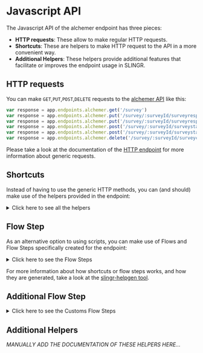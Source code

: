 # Javascript API

The Javascript API of the alchemer endpoint has three pieces:

- **HTTP requests**: These allow to make regular HTTP requests.
- **Shortcuts**: These are helpers to make HTTP request to the API in a more convenient way.
- **Additional Helpers**: These helpers provide additional features that facilitate or improves the endpoint usage in SLINGR.

## HTTP requests
You can make `GET`,`PUT`,`POST`,`DELETE` requests to the [alchemer API](API_URL_HERE) like this:
```javascript
var response = app.endpoints.alchemer.get('/survey')
var response = app.endpoints.alchemer.put('/survey/:surveyId/surveyresponse', body)
var response = app.endpoints.alchemer.put('/survey/:surveyId/surveyresponse')
var response = app.endpoints.alchemer.post('/survey/:surveyId/surveystatistic/:id', body)
var response = app.endpoints.alchemer.post('/survey/:surveyId/surveystatistic/:id')
var response = app.endpoints.alchemer.delete('/survey/:surveyId/surveycampaign/:surveyCampaignId/surveycontact/:id')
```

Please take a look at the documentation of the [HTTP endpoint](https://github.com/slingr-stack/http-endpoint#javascript-api)
for more information about generic requests.

## Shortcuts

Instead of having to use the generic HTTP methods, you can (and should) make use of the helpers provided in the endpoint:
<details>
    <summary>Click here to see all the helpers</summary>

<br>

* API URL: '/account'
* HTTP Method: 'GET'
```javascript
app.endpoints.alchemer.account.get()
```
---
* API URL: '/accountteams'
* HTTP Method: 'GET'
```javascript
app.endpoints.alchemer.accountteams.get()
```
---
* API URL: '/accountteams/:id'
* HTTP Method: 'GET'
```javascript
app.endpoints.alchemer.accountteams.get()
```
---
* API URL: '/accountuser'
* HTTP Method: 'GET'
```javascript
app.endpoints.alchemer.accountuser.get()
```
---
* API URL: '/accountuser/:id'
* HTTP Method: 'GET'
```javascript
app.endpoints.alchemer.accountuser.get()
```
---
* API URL: '/domain'
* HTTP Method: 'GET'
```javascript
app.endpoints.alchemer.domain.get()
```
---
* API URL: '/domain/:id'
* HTTP Method: 'GET'
```javascript
app.endpoints.alchemer.domain.get()
```
---
* API URL: '/sso'
* HTTP Method: 'GET'
```javascript
app.endpoints.alchemer.sso.get()
```
---
* API URL: '/sso/:id'
* HTTP Method: 'GET'
```javascript
app.endpoints.alchemer.sso.get()
```
---
* API URL: '/surveytheme'
* HTTP Method: 'GET'
```javascript
app.endpoints.alchemer.surveytheme.get()
```
---
* API URL: '/surveytheme/:id'
* HTTP Method: 'GET'
```javascript
app.endpoints.alchemer.surveytheme.get()
```
---
* API URL: '/contactlist'
* HTTP Method: 'GET'
```javascript
app.endpoints.alchemer.contactlist.get()
```
---
* API URL: '/contactlist/:id'
* HTTP Method: 'GET'
```javascript
app.endpoints.alchemer.contactlist.get()
```
---
* API URL: '/contactlist/:contactListId/contactlistcontact'
* HTTP Method: 'GET'
```javascript
app.endpoints.alchemer.contactlist.contactlistcontact.get()
```
---
* API URL: '/contactlist/:contactListId/contactlistcontact/:id'
* HTTP Method: 'GET'
```javascript
app.endpoints.alchemer.contactlist.contactlistcontact.get(contactListId)
```
---
* API URL: '/contactcustomfield'
* HTTP Method: 'GET'
```javascript
app.endpoints.alchemer.contactcustomfield.get()
```
---
* API URL: '/contactcustomfield/:id'
* HTTP Method: 'GET'
```javascript
app.endpoints.alchemer.contactcustomfield.get()
```
---
* API URL: '/survey'
* HTTP Method: 'GET'
```javascript
app.endpoints.alchemer.survey.get()
```
---
* API URL: '/survey/:id'
* HTTP Method: 'GET'
```javascript
app.endpoints.alchemer.survey.get()
```
---
* API URL: '/survey/:surveyId/surveypage'
* HTTP Method: 'GET'
```javascript
app.endpoints.alchemer.survey.surveypage.get()
```
---
* API URL: '/survey/:surveyId/surveypage/:id'
* HTTP Method: 'GET'
```javascript
app.endpoints.alchemer.survey.surveypage.get(surveyId)
```
---
* API URL: '/survey/:surveyId/surveyquestion'
* HTTP Method: 'GET'
```javascript
app.endpoints.alchemer.survey.surveyquestion.get()
```
---
* API URL: '/survey/:surveyId/surveyquestion/:id'
* HTTP Method: 'GET'
```javascript
app.endpoints.alchemer.survey.surveyquestion.get(surveyId)
```
---
* API URL: '/survey/:surveyOption/surveyquestion/:surveyQuestionId/surveyoption'
* HTTP Method: 'GET'
```javascript
app.endpoints.alchemer.survey.surveyquestion.surveyoption.get(surveyOption)
```
---
* API URL: '/survey/:surveyOption/surveyquestion/:surveyQuestionId/surveyoption/:id'
* HTTP Method: 'GET'
```javascript
app.endpoints.alchemer.survey.surveyquestion.surveyoption.get(surveyOption, surveyQuestionId)
```
---
* API URL: '/survey/:surveyId/surveycampaign'
* HTTP Method: 'GET'
```javascript
app.endpoints.alchemer.survey.surveycampaign.get()
```
---
* API URL: '/survey/:surveyId/surveycampaign/:id'
* HTTP Method: 'GET'
```javascript
app.endpoints.alchemer.survey.surveycampaign.get(surveyId)
```
---
* API URL: '/survey/:surveyId/surveycampaign/:surveyCampaignId/surveycontact'
* HTTP Method: 'GET'
```javascript
app.endpoints.alchemer.survey.surveycampaign.surveycontact.get(surveyId)
```
---
* API URL: '/survey/:surveyId/surveycampaign/:surveyCampaignId/surveycontact/:id'
* HTTP Method: 'GET'
```javascript
app.endpoints.alchemer.survey.surveycampaign.surveycontact.get(surveyId, surveyCampaignId)
```
---
* API URL: '/survey/:surveyId/surveycampaign/:surveyCampaignId/emailmessage'
* HTTP Method: 'GET'
```javascript
app.endpoints.alchemer.survey.surveycampaign.emailmessage.get(surveyId)
```
---
* API URL: '/survey/:surveyId/surveycampaign/:surveyCampaignId/emailmessage/:id'
* HTTP Method: 'GET'
```javascript
app.endpoints.alchemer.survey.surveycampaign.emailmessage.get(surveyId, surveyCampaignId)
```
---
* API URL: '/survey/:surveyId/surveyresponse'
* HTTP Method: 'GET'
```javascript
app.endpoints.alchemer.survey.surveyresponse.get()
```
---
* API URL: '/survey/:surveyId/surveyresponse/:id'
* HTTP Method: 'GET'
```javascript
app.endpoints.alchemer.survey.surveyresponse.get(surveyId)
```
---
* API URL: '/survey/:surveyId/surveystatistic'
* HTTP Method: 'GET'
```javascript
app.endpoints.alchemer.survey.surveystatistic.get()
```
---
* API URL: '/survey/:surveyId/surveystatistic/:id'
* HTTP Method: 'GET'
```javascript
app.endpoints.alchemer.survey.surveystatistic.get(surveyId)
```
---
* API URL: '/survey/:surveyId/surveyreport'
* HTTP Method: 'GET'
```javascript
app.endpoints.alchemer.survey.surveyreport.get()
```
---
* API URL: '/survey/:surveyId/surveyreport/:id'
* HTTP Method: 'GET'
```javascript
app.endpoints.alchemer.survey.surveyreport.get(surveyId)
```
---
* API URL: '/survey/:surveyId/quotas'
* HTTP Method: 'GET'
```javascript
app.endpoints.alchemer.survey.quotas.get()
```
---
* API URL: '/survey/:surveyId/quotas/:id'
* HTTP Method: 'GET'
```javascript
app.endpoints.alchemer.survey.quotas.get(surveyId)
```
---
* API URL: '/accountteams'
* HTTP Method: 'PUT'
```javascript
app.endpoints.alchemer.accountteams.put(body)
```
---
* API URL: '/accountuser'
* HTTP Method: 'PUT'
```javascript
app.endpoints.alchemer.accountuser.put(body)
```
---
* API URL: '/domain'
* HTTP Method: 'PUT'
```javascript
app.endpoints.alchemer.domain.put(body)
```
---
* API URL: '/sso'
* HTTP Method: 'PUT'
```javascript
app.endpoints.alchemer.sso.put(body)
```
---
* API URL: '/surveytheme'
* HTTP Method: 'PUT'
```javascript
app.endpoints.alchemer.surveytheme.put(body)
```
---
* API URL: '/contactlist'
* HTTP Method: 'PUT'
```javascript
app.endpoints.alchemer.contactlist.put(body)
```
---
* API URL: '/contactlist/:contactListId/contactlistcontact'
* HTTP Method: 'PUT'
```javascript
app.endpoints.alchemer.contactlist.contactlistcontact.put(contactListId, body)
```
---
* API URL: '/contactcustomfield'
* HTTP Method: 'PUT'
```javascript
app.endpoints.alchemer.contactcustomfield.put(body)
```
---
* API URL: '/survey'
* HTTP Method: 'PUT'
```javascript
app.endpoints.alchemer.survey.put(body)
```
---
* API URL: '/survey/:surveyId/surveypage'
* HTTP Method: 'PUT'
```javascript
app.endpoints.alchemer.survey.surveypage.put(surveyId, body)
```
---
* API URL: '/survey/:surveyId/surveyquestion'
* HTTP Method: 'PUT'
```javascript
app.endpoints.alchemer.survey.surveyquestion.put(surveyId, body)
```
---
* API URL: '/survey/:surveyOption/surveyquestion/:surveyQuestionId/surveyoption'
* HTTP Method: 'PUT'
```javascript
app.endpoints.alchemer.survey.surveyquestion.surveyoption.put(surveyOption, surveyQuestionId, body)
```
---
* API URL: '/survey/:surveyId/surveycampaign'
* HTTP Method: 'PUT'
```javascript
app.endpoints.alchemer.survey.surveycampaign.put(surveyId, body)
```
---
* API URL: '/survey/:surveyId/surveycampaign/:surveyCampaignId/surveycontact'
* HTTP Method: 'PUT'
```javascript
app.endpoints.alchemer.survey.surveycampaign.surveycontact.put(surveyId, surveyCampaignId, body)
```
---
* API URL: '/survey/:surveyId/surveycampaign/:surveyCampaignId/emailmessage'
* HTTP Method: 'PUT'
```javascript
app.endpoints.alchemer.survey.surveycampaign.emailmessage.put(surveyId, surveyCampaignId, body)
```
---
* API URL: '/survey/:surveyId/surveyresponse'
* HTTP Method: 'PUT'
```javascript
app.endpoints.alchemer.survey.surveyresponse.put(surveyId, body)
```
---
* API URL: '/survey/:surveyId/surveystatistic'
* HTTP Method: 'PUT'
```javascript
app.endpoints.alchemer.survey.surveystatistic.put(surveyId, body)
```
---
* API URL: '/survey/:surveyId/surveyreport'
* HTTP Method: 'PUT'
```javascript
app.endpoints.alchemer.survey.surveyreport.put(surveyId, body)
```
---
* API URL: '/survey/:surveyId/quotas'
* HTTP Method: 'PUT'
```javascript
app.endpoints.alchemer.survey.quotas.put(surveyId, body)
```
---
* API URL: '/accountteams/:id'
* HTTP Method: 'POST'
```javascript
app.endpoints.alchemer.accountteams.post(id, body)
```
---
* API URL: '/accountuser/:id'
* HTTP Method: 'POST'
```javascript
app.endpoints.alchemer.accountuser.post(id, body)
```
---
* API URL: '/domain/:id'
* HTTP Method: 'POST'
```javascript
app.endpoints.alchemer.domain.post(id, body)
```
---
* API URL: '/sso/:id'
* HTTP Method: 'POST'
```javascript
app.endpoints.alchemer.sso.post(id, body)
```
---
* API URL: '/surveytheme/:id'
* HTTP Method: 'POST'
```javascript
app.endpoints.alchemer.surveytheme.post(id, body)
```
---
* API URL: '/contactlist/:id'
* HTTP Method: 'POST'
```javascript
app.endpoints.alchemer.contactlist.post(id, body)
```
---
* API URL: '/contactlist/:contactListId/contactlistcontact/:id'
* HTTP Method: 'POST'
```javascript
app.endpoints.alchemer.contactlist.contactlistcontact.post(contactListId, id, body)
```
---
* API URL: '/contactcustomfield/:id'
* HTTP Method: 'POST'
```javascript
app.endpoints.alchemer.contactcustomfield.post(id, body)
```
---
* API URL: '/survey/:id'
* HTTP Method: 'POST'
```javascript
app.endpoints.alchemer.survey.post(id, body)
```
---
* API URL: '/survey/:surveyId/surveypage/:id'
* HTTP Method: 'POST'
```javascript
app.endpoints.alchemer.survey.surveypage.post(surveyId, id, body)
```
---
* API URL: '/survey/:surveyId/surveyquestion/:id'
* HTTP Method: 'POST'
```javascript
app.endpoints.alchemer.survey.surveyquestion.post(surveyId, id, body)
```
---
* API URL: '/survey/:surveyOption/surveyquestion/:surveyQuestionId/surveyoption/:id'
* HTTP Method: 'POST'
```javascript
app.endpoints.alchemer.survey.surveyquestion.surveyoption.post(surveyOption, surveyQuestionId, id, body)
```
---
* API URL: '/survey/:surveyId/surveycampaign/:id'
* HTTP Method: 'POST'
```javascript
app.endpoints.alchemer.survey.surveycampaign.post(surveyId, id, body)
```
---
* API URL: '/survey/:surveyId/surveycampaign/:surveyCampaignId/surveycontact/:id'
* HTTP Method: 'POST'
```javascript
app.endpoints.alchemer.survey.surveycampaign.surveycontact.post(surveyId, surveyCampaignId, id, body)
```
---
* API URL: '/survey/:surveyId/surveycampaign/:surveyCampaignId/emailmessage/:id'
* HTTP Method: 'POST'
```javascript
app.endpoints.alchemer.survey.surveycampaign.emailmessage.post(surveyId, surveyCampaignId, id, body)
```
---
* API URL: '/survey/:surveyId/surveyresponse/:id'
* HTTP Method: 'POST'
```javascript
app.endpoints.alchemer.survey.surveyresponse.post(surveyId, id, body)
```
---
* API URL: '/survey/:surveyId/surveystatistic/:id'
* HTTP Method: 'POST'
```javascript
app.endpoints.alchemer.survey.surveystatistic.post(surveyId, id, body)
```
---
* API URL: '/survey/:surveyId/surveyreport/:id'
* HTTP Method: 'POST'
```javascript
app.endpoints.alchemer.survey.surveyreport.post(surveyId, id, body)
```
---
* API URL: '/survey/:surveyId/quotas/:id'
* HTTP Method: 'POST'
```javascript
app.endpoints.alchemer.survey.quotas.post(surveyId, id, body)
```
---
* API URL: '/accountteams/:id'
* HTTP Method: 'DELETE'
```javascript
app.endpoints.alchemer.accountteams.delete(id)
```
---
* API URL: '/accountuser/:id'
* HTTP Method: 'DELETE'
```javascript
app.endpoints.alchemer.accountuser.delete(id)
```
---
* API URL: '/domain/:id'
* HTTP Method: 'DELETE'
```javascript
app.endpoints.alchemer.domain.delete(id)
```
---
* API URL: '/sso/:id'
* HTTP Method: 'DELETE'
```javascript
app.endpoints.alchemer.sso.delete(id)
```
---
* API URL: '/surveytheme/:id'
* HTTP Method: 'DELETE'
```javascript
app.endpoints.alchemer.surveytheme.delete(id)
```
---
* API URL: '/contactlist/:id'
* HTTP Method: 'DELETE'
```javascript
app.endpoints.alchemer.contactlist.delete(id)
```
---
* API URL: '/contactlist/:contactListId/contactlistcontact/:id'
* HTTP Method: 'DELETE'
```javascript
app.endpoints.alchemer.contactlist.contactlistcontact.delete(contactListId, id)
```
---
* API URL: '/contactcustomfield/:id'
* HTTP Method: 'DELETE'
```javascript
app.endpoints.alchemer.contactcustomfield.delete(id)
```
---
* API URL: '/survey/:id'
* HTTP Method: 'DELETE'
```javascript
app.endpoints.alchemer.survey.delete(id)
```
---
* API URL: '/survey/:surveyId/surveypage/:id'
* HTTP Method: 'DELETE'
```javascript
app.endpoints.alchemer.survey.surveypage.delete(surveyId, id)
```
---
* API URL: '/survey/:surveyId/surveyquestion/:id'
* HTTP Method: 'DELETE'
```javascript
app.endpoints.alchemer.survey.surveyquestion.delete(surveyId, id)
```
---
* API URL: '/survey/:surveyOption/surveyquestion/:surveyQuestionId/surveyoption/:id'
* HTTP Method: 'DELETE'
```javascript
app.endpoints.alchemer.survey.surveyquestion.surveyoption.delete(surveyOption, surveyQuestionId, id)
```
---
* API URL: '/survey/:surveyId/surveycampaign/:id'
* HTTP Method: 'DELETE'
```javascript
app.endpoints.alchemer.survey.surveycampaign.delete(surveyId, id)
```
---
* API URL: '/survey/:surveyId/surveycampaign/:surveyCampaignId/surveycontact/:id'
* HTTP Method: 'DELETE'
```javascript
app.endpoints.alchemer.survey.surveycampaign.surveycontact.delete(surveyId, surveyCampaignId, id)
```
---
* API URL: '/survey/:surveyId/surveycampaign/:surveyCampaignId/emailmessage/:id'
* HTTP Method: 'DELETE'
```javascript
app.endpoints.alchemer.survey.surveycampaign.emailmessage.delete(surveyId, surveyCampaignId, id)
```
---
* API URL: '/survey/:surveyId/surveyresponse/:id'
* HTTP Method: 'DELETE'
```javascript
app.endpoints.alchemer.survey.surveyresponse.delete(surveyId, id)
```
---
* API URL: '/survey/:surveyId/surveystatistic/:id'
* HTTP Method: 'DELETE'
```javascript
app.endpoints.alchemer.survey.surveystatistic.delete(surveyId, id)
```
---
* API URL: '/survey/:surveyId/surveyreport/:id'
* HTTP Method: 'DELETE'
```javascript
app.endpoints.alchemer.survey.surveyreport.delete(surveyId, id)
```
---
* API URL: '/survey/:surveyId/quotas/:id'
* HTTP Method: 'DELETE'
```javascript
app.endpoints.alchemer.survey.quotas.delete(surveyId, id)
```
---

</details>
    
## Flow Step

As an alternative option to using scripts, you can make use of Flows and Flow Steps specifically created for the endpoint: 
<details>
    <summary>Click here to see the Flow Steps</summary>

<br>



### Generic Flow Step

Generic flow step for full use of the entire endpoint and its services.

<h3>Inputs</h3>

<table>
    <thead>
    <tr>
        <th>Label</th>
        <th>Type</th>
        <th>Required</th>
        <th>Default</th>
        <th>Visibility</th>
        <th>Description</th>
    </tr>
    </thead>
    <tbody>
    <tr>
        <td>URL (Method)</td>
        <td>choice</td>
        <td>yes</td>
        <td> - </td>
        <td>Always</td>
        <td>
            This is the http method to be used against the endpoint. <br>
            Possible values are: <br>
            <i><strong>GET,PUT,POST,DELETE</strong></i>
        </td>
    </tr>
    <tr>
        <td>URL (Path)</td>
        <td>choice</td>
        <td>yes</td>
        <td> - </td>
        <td>Always</td>
        <td>
            The url to which this endpoint will send the request. This is the exact service to which the http request will be made. <br>
            Possible values are: <br>
            <i><strong>/account<br>/accountteams<br>/accountteams/{id}<br>/accountuser<br>/accountuser/{id}<br>/domain<br>/domain/{id}<br>/sso<br>/sso/{id}<br>/surveytheme<br>/surveytheme/{id}<br>/contactlist<br>/contactlist/{id}<br>/contactlist/{contactListId}/contactlistcontact<br>/contactlist/{contactListId}/contactlistcontact/{id}<br>/contactcustomfield<br>/contactcustomfield/{id}<br>/survey<br>/survey/{id}<br>/survey/{surveyId}/surveypage<br>/survey/{surveyId}/surveypage/{id}<br>/survey/{surveyId}/surveyquestion<br>/survey/{surveyId}/surveyquestion/{id}<br>/survey/{surveyOption}/surveyquestion/{surveyQuestionId}/surveyoption<br>/survey/{surveyOption}/surveyquestion/{surveyQuestionId}/surveyoption/{id}<br>/survey/{surveyId}/surveycampaign<br>/survey/{surveyId}/surveycampaign/{id}<br>/survey/{surveyId}/surveycampaign/{surveyCampaignId}/surveycontact<br>/survey/{surveyId}/surveycampaign/{surveyCampaignId}/surveycontact/{id}<br>/survey/{surveyId}/surveycampaign/{surveyCampaignId}/emailmessage<br>/survey/{surveyId}/surveycampaign/{surveyCampaignId}/emailmessage/{id}<br>/survey/{surveyId}/surveyresponse<br>/survey/{surveyId}/surveyresponse/{id}<br>/survey/{surveyId}/surveystatistic<br>/survey/{surveyId}/surveystatistic/{id}<br>/survey/{surveyId}/surveyreport<br>/survey/{surveyId}/surveyreport/{id}<br>/survey/{surveyId}/quotas<br>/survey/{surveyId}/quotas/{id}<br>/accountteams<br>/accountuser<br>/domain<br>/sso<br>/surveytheme<br>/contactlist<br>/contactlist/{contactListId}/contactlistcontact<br>/contactcustomfield<br>/survey<br>/survey/{surveyId}/surveypage<br>/survey/{surveyId}/surveyquestion<br>/survey/{surveyOption}/surveyquestion/{surveyQuestionId}/surveyoption<br>/survey/{surveyId}/surveycampaign<br>/survey/{surveyId}/surveycampaign/{surveyCampaignId}/surveycontact<br>/survey/{surveyId}/surveycampaign/{surveyCampaignId}/emailmessage<br>/survey/{surveyId}/surveyresponse<br>/survey/{surveyId}/surveystatistic<br>/survey/{surveyId}/surveyreport<br>/survey/{surveyId}/quotas<br>/accountteams/{id}<br>/accountuser/{id}<br>/domain/{id}<br>/sso/{id}<br>/surveytheme/{id}<br>/contactlist/{id}<br>/contactlist/{contactListId}/contactlistcontact/{id}<br>/contactcustomfield/{id}<br>/survey/{id}<br>/survey/{surveyId}/surveypage/{id}<br>/survey/{surveyId}/surveyquestion/{id}<br>/survey/{surveyOption}/surveyquestion/{surveyQuestionId}/surveyoption/{id}<br>/survey/{surveyId}/surveycampaign/{id}<br>/survey/{surveyId}/surveycampaign/{surveyCampaignId}/surveycontact/{id}<br>/survey/{surveyId}/surveycampaign/{surveyCampaignId}/emailmessage/{id}<br>/survey/{surveyId}/surveyresponse/{id}<br>/survey/{surveyId}/surveystatistic/{id}<br>/survey/{surveyId}/surveyreport/{id}<br>/survey/{surveyId}/quotas/{id}<br>/accountteams/{id}<br>/accountuser/{id}<br>/domain/{id}<br>/sso/{id}<br>/surveytheme/{id}<br>/contactlist/{id}<br>/contactlist/{contactListId}/contactlistcontact/{id}<br>/contactcustomfield/{id}<br>/survey/{id}<br>/survey/{surveyId}/surveypage/{id}<br>/survey/{surveyId}/surveyquestion/{id}<br>/survey/{surveyOption}/surveyquestion/{surveyQuestionId}/surveyoption/{id}<br>/survey/{surveyId}/surveycampaign/{id}<br>/survey/{surveyId}/surveycampaign/{surveyCampaignId}/surveycontact/{id}<br>/survey/{surveyId}/surveycampaign/{surveyCampaignId}/emailmessage/{id}<br>/survey/{surveyId}/surveyresponse/{id}<br>/survey/{surveyId}/surveystatistic/{id}<br>/survey/{surveyId}/surveyreport/{id}<br>/survey/{surveyId}/quotas/{id}<br></strong></i>
        </td>
    </tr>
    <tr>
        <td>Headers</td>
        <td>keyValue</td>
        <td>no</td>
        <td> - </td>
        <td>Always</td>
        <td>
            Used when you want to have a custom http header for the request.
        </td>
    </tr>
    <tr>
        <td>Query Params</td>
        <td>keyValue</td>
        <td>no</td>
        <td> - </td>
        <td>Always</td>
        <td>
            Used when you want to have a custom query params for the http call.
        </td>
    </tr>
    <tr>
        <td>Body</td>
        <td>json</td>
        <td>no</td>
        <td> - </td>
        <td>Always</td>
        <td>
            A payload of data can be sent to the server in the body of the request.
        </td>
    </tr>
    <tr>
        <td>Override Settings</td>
        <td>boolean</td>
        <td>no</td>
        <td> false </td>
        <td>Always</td>
        <td></td>
    </tr>
    <tr>
        <td>Follow Redirect</td>
        <td>boolean</td>
        <td>no</td>
        <td> false </td>
        <td> overrideSettings </td>
        <td>Indicates that the resource has to be downloaded into a file instead of returning it in the response.</td>
    </tr>
    <tr>
        <td>Download</td>
        <td>boolean</td>
        <td>no</td>
        <td> false </td>
        <td> overrideSettings </td>
        <td>If true the method won't return until the file has been downloaded, and it will return all the information of the file.</td>
    </tr>
    <tr>
        <td>File name</td>
        <td>text</td>
        <td>no</td>
        <td></td>
        <td> overrideSettings </td>
        <td>If provided, the file will be stored with this name. If empty the file name will be calculated from the URL.</td>
    </tr>
    <tr>
        <td>Full response</td>
        <td> boolean </td>
        <td>no</td>
        <td> false </td>
        <td> overrideSettings </td>
        <td>Include extended information about response</td>
    </tr>
    <tr>
        <td>Connection Timeout</td>
        <td> number </td>
        <td>no</td>
        <td> 5000 </td>
        <td> overrideSettings </td>
        <td>Connect timeout interval, in milliseconds (0 = infinity).</td>
    </tr>
    <tr>
        <td>Read Timeout</td>
        <td> number </td>
        <td>no</td>
        <td> 60000 </td>
        <td> overrideSettings </td>
        <td>Read timeout interval, in milliseconds (0 = infinity).</td>
    </tr>
    </tbody>
</table>

<h3>Outputs</h3>

<table>
    <thead>
    <tr>
        <th>Name</th>
        <th>Type</th>
        <th>Description</th>
    </tr>
    </thead>
    <tbody>
    <tr>
        <td>response</td>
        <td>object</td>
        <td>
            Object resulting from the response to the endpoint call.
        </td>
    </tr>
    </tbody>
</table>


</details>

For more information about how shortcuts or flow steps works, and how they are generated, take a look at the [slingr-helpgen tool](https://github.com/slingr-stack/slingr-helpgen).

## Additional Flow Step


<details>
    <summary>Click here to see the Customs Flow Steps</summary>

<br>



### Custom Flow Steps Name

Description of Custom Flow Steps

*MANUALLY ADD THE DOCUMENTATION OF THESE FLOW STEPS HERE...*


</details>

## Additional Helpers
*MANUALLY ADD THE DOCUMENTATION OF THESE HELPERS HERE...*